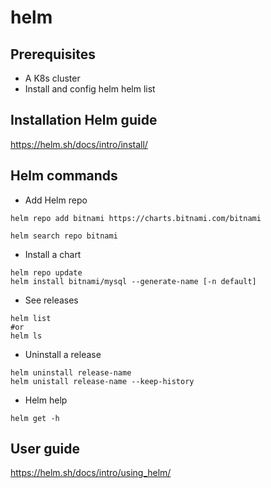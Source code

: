 # helm
## Prerequisites
- A K8s cluster
- Install and config helm
helm list

## Installation Helm guide
https://helm.sh/docs/intro/install/


## Helm commands
- Add Helm repo
```
helm repo add bitnami https://charts.bitnami.com/bitnami

helm search repo bitnami
```

- Install a chart
```
helm repo update
helm install bitnami/mysql --generate-name [-n default]
```

- See releases
```
helm list
#or
helm ls
```

- Uninstall a release
```
helm uninstall release-name
helm unistall release-name --keep-history
```

- Helm help
```
helm get -h
```

## User guide
https://helm.sh/docs/intro/using_helm/

